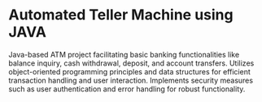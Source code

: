 # Automated Teller Machine using JAVA
 Java-based ATM project facilitating basic banking functionalities like balance inquiry, cash withdrawal, deposit, and account transfers. Utilizes object-oriented programming principles and data structures for efficient transaction handling and user interaction. Implements security measures such as user authentication and error handling for robust functionality.
